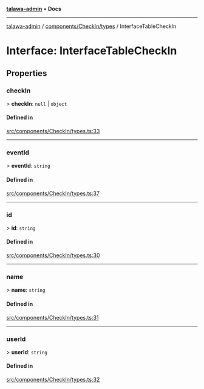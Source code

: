 [**talawa-admin**](../../../../README.md) • **Docs**

***

[talawa-admin](../../../../modules.md) / [components/CheckIn/types](../README.md) / InterfaceTableCheckIn

# Interface: InterfaceTableCheckIn

## Properties

### checkIn

\> **checkIn**: `null` \| `object`

#### Defined in

[src/components/CheckIn/types.ts:33](https://github.com/PalisadoesFoundation/talawa-admin/blob/d16b95ee179900e8e32a2296f14e948e6caea05b/src/components/CheckIn/types.ts#L33)

***

### eventId

\> **eventId**: `string`

#### Defined in

[src/components/CheckIn/types.ts:37](https://github.com/PalisadoesFoundation/talawa-admin/blob/d16b95ee179900e8e32a2296f14e948e6caea05b/src/components/CheckIn/types.ts#L37)

***

### id

\> **id**: `string`

#### Defined in

[src/components/CheckIn/types.ts:30](https://github.com/PalisadoesFoundation/talawa-admin/blob/d16b95ee179900e8e32a2296f14e948e6caea05b/src/components/CheckIn/types.ts#L30)

***

### name

\> **name**: `string`

#### Defined in

[src/components/CheckIn/types.ts:31](https://github.com/PalisadoesFoundation/talawa-admin/blob/d16b95ee179900e8e32a2296f14e948e6caea05b/src/components/CheckIn/types.ts#L31)

***

### userId

\> **userId**: `string`

#### Defined in

[src/components/CheckIn/types.ts:32](https://github.com/PalisadoesFoundation/talawa-admin/blob/d16b95ee179900e8e32a2296f14e948e6caea05b/src/components/CheckIn/types.ts#L32)
